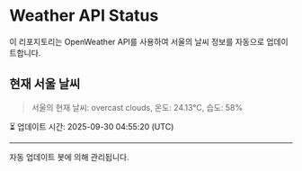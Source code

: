 
# Weather API Status

이 리포지토리는 OpenWeather API를 사용하여 서울의 날씨 정보를 자동으로 업데이트합니다.

## 현재 서울 날씨
> 서울의 현재 날씨: overcast clouds, 온도: 24.13°C, 습도: 58%

⏳ 업데이트 시간: 2025-09-30 04:55:20 (UTC)

---
자동 업데이트 봇에 의해 관리됩니다.
